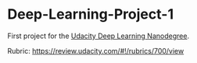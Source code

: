 # Deep-Learning-Project-1

First project for the [Udacity Deep Learning Nanodegree](https://www.udacity.com/course/deep-learning-nanodegree-foundation--nd101).

Rubric: https://review.udacity.com/#!/rubrics/700/view

